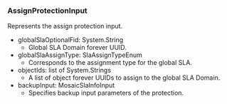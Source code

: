 ### AssignProtectionInput
Represents the assign protection input.

- globalSlaOptionalFid: System.String
  - Global SLA Domain forever UUID.
- globalSlaAssignType: SlaAssignTypeEnum
  - Corresponds to the assignment type for the global SLA.
- objectIds: list of System.Strings
  - A list of object forever UUIDs to assign to the global SLA Domain.
- backupInput: MosaicSlaInfoInput
  - Specifies backup input parameters of the protection.
